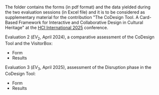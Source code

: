 The folder contains the forms (in pdf format) and the data yielded during the two evaluation sessions (in Excel file) and it is to be considered as supplementary material for the contribution "The CoDesign Tool. A Card-Based Framework for Interactive
and Collaborative Design in Cultural Heritage" at the [HCI International 2025](https://2025.hci.international/) conference.

Evaluation 2 ($`EV_2`$, April 2024), a comparative assessment of the CoDesign Tool and the VisitorBox:
- Form
- Results

Evaluation 3 ($`EV_3`$, April 2025), assessment of the Disruption phase in the CoDesign Tool:
- Form
- Results